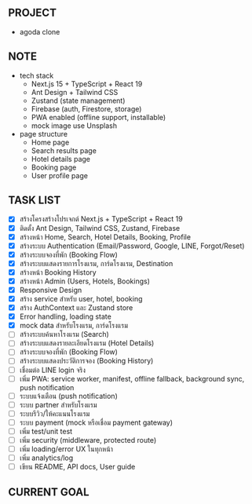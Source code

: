 ## PROJECT 
- agoda clone

## NOTE 
- tech stack 
  - Next.js 15 + TypeScript + React 19
  - Ant Design + Tailwind CSS
  - Zustand (state management)
  - Firebase (auth, Firestore, storage)
  - PWA enabled (offline support, installable)
  - mock image use Unsplash
- page structure
  - Home page
  - Search results page
  - Hotel details page
  - Booking page
  - User profile page

## TASK LIST 
- [x] สร้างโครงสร้างโปรเจกต์ Next.js + TypeScript + React 19
- [x] ติดตั้ง Ant Design, Tailwind CSS, Zustand, Firebase
- [x] สร้างหน้า Home, Search, Hotel Details, Booking, Profile
- [x] สร้างระบบ Authentication (Email/Password, Google, LINE, Forgot/Reset)
- [x] สร้างระบบจองที่พัก (Booking Flow)
- [x] สร้างระบบแสดงรายการโรงแรม, การ์ดโรงแรม, Destination
- [x] สร้างหน้า Booking History
- [x] สร้างหน้า Admin (Users, Hotels, Bookings)
- [x] Responsive Design
- [x] สร้าง service สำหรับ user, hotel, booking
- [x] สร้าง AuthContext และ Zustand store
- [x] Error handling, loading state
- [x] mock data สำหรับโรงแรม, การ์ดโรงแรม
- [ ] สร้างระบบค้นหาโรงแรม (Search)
- [ ] สร้างระบบแสดงรายละเอียดโรงแรม (Hotel Details)
- [ ] สร้างระบบจองที่พัก (Booking Flow)
- [ ] สร้างระบบแสดงประวัติการจอง (Booking History)
- [ ] เชื่อมต่อ LINE login จริง
- [ ] เพิ่ม PWA: service worker, manifest, offline fallback, background sync, push notification
- [ ] ระบบแจ้งเตือน (push notification)
- [ ] ระบบ partner สำหรับโรงแรม
- [ ] ระบบรีวิว/ให้คะแนนโรงแรม
- [ ] ระบบ payment (mock หรือเชื่อม payment gateway)
- [ ] เพิ่ม test/unit test
- [ ] เพิ่ม security (middleware, protected route)
- [ ] เพิ่ม loading/error UX ในทุกหน้า
- [ ] เพิ่ม analytics/log
- [ ] เขียน README, API docs, User guide

## CURRENT GOAL



